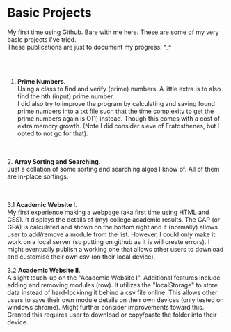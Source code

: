 # Basic Projects
My first time using Github. Bare with me here.
These are some of my very basic projects I've tried.
<br>These publications are just to document my progress. ^_^

<br><br>
1. **Prime Numbers**. <br>Using a class to find and verify (prime) numbers. A little extra is to also find the nth (input) prime number.
<br> I did also try to improve the program by calculating and saving found prime numbers into a txt file such that the time complexity to get the prime numbers again is O(1) instead. Though this comes with a cost of extra memory growth. (Note I did consider sieve of Eratosthenes, but I opted to not go for that).

<br><br>
2. **Array Sorting and Searching**. <br>Just a collation of some sorting and searching algos I know of. All of them are in-place sortings. 

<br><br>
3.1 **Academic Website I**. <br>My first experience making a webpage (aka first time using HTML and CSS). It displays the details of (my) college academic results. The CAP (or GPA) is calculated and shown on the bottom right and it (normally) allows user to add/remove a module from the list. However, I could only make it work on a local server (so putting on github as it is will create errors). I might eventually publish a working one that allows other users to download and customise their own csv (on their local device).  

3.2 **Academic Website II**. <br>A slight touch-up on the "Academic Website I". Additional features include adding and removing modules (row). It utilizes the "localStorage" to store data instead of hard-lockinng it behind a csv file online. This allows other users to save their own module details on their own devices (only tested on windows chrome). Might further consider improvements toward this. Granted this requires user to download or copy/paste the folder into their device.
